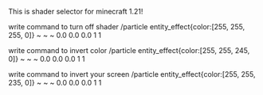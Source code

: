 This is shader selector for minecraft 1.21!

write command to turn off shader
/particle entity_effect{color:[255, 255, 255, 0]} ~ ~ ~ 0.0 0.0 0.0 1 1

write command to invert color
/particle entity_effect{color:[255, 255, 245, 0]} ~ ~ ~ 0.0 0.0 0.0 1 1

write command to invert your screen
/particle entity_effect{color:[255, 255, 235, 0]} ~ ~ ~ 0.0 0.0 0.0 1 1
